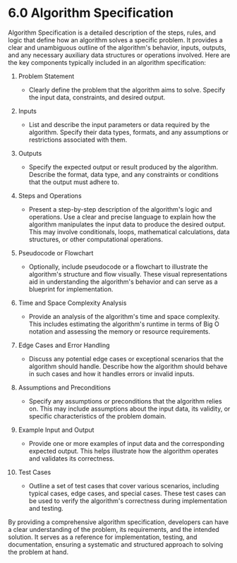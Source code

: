 # 6.0 Algorithm Specification

Algorithm Specification is a detailed description of the steps, rules, and logic that define how an algorithm solves a specific problem. It provides a clear and unambiguous outline of the algorithm's behavior, inputs, outputs, and any necessary auxiliary data structures or operations involved. Here are the key components typically included in an algorithm specification:



1.  Problem Statement

    * Clearly define the problem that the algorithm aims to solve. Specify the input data, constraints, and desired output.


2.  Inputs

    * List and describe the input parameters or data required by the algorithm. Specify their data types, formats, and any assumptions or restrictions associated with them.


3.  Outputs

    * Specify the expected output or result produced by the algorithm. Describe the format, data type, and any constraints or conditions that the output must adhere to.


4.  Steps and Operations

    * Present a step-by-step description of the algorithm's logic and operations. Use a clear and precise language to explain how the algorithm manipulates the input data to produce the desired output. This may involve conditionals, loops, mathematical calculations, data structures, or other computational operations.


5.  Pseudocode or Flowchart

    * Optionally, include pseudocode or a flowchart to illustrate the algorithm's structure and flow visually. These visual representations aid in understanding the algorithm's behavior and can serve as a blueprint for implementation.


6.  Time and Space Complexity Analysis

    * Provide an analysis of the algorithm's time and space complexity. This includes estimating the algorithm's runtime in terms of Big O notation and assessing the memory or resource requirements.


7.  Edge Cases and Error Handling

    * Discuss any potential edge cases or exceptional scenarios that the algorithm should handle. Describe how the algorithm should behave in such cases and how it handles errors or invalid inputs.


8.  Assumptions and Preconditions

    * Specify any assumptions or preconditions that the algorithm relies on. This may include assumptions about the input data, its validity, or specific characteristics of the problem domain.


9.  Example Input and Output

    * Provide one or more examples of input data and the corresponding expected output. This helps illustrate how the algorithm operates and validates its correctness.


10. Test Cases

    * Outline a set of test cases that cover various scenarios, including typical cases, edge cases, and special cases. These test cases can be used to verify the algorithm's correctness during implementation and testing.



By providing a comprehensive algorithm specification, developers can have a clear understanding of the problem, its requirements, and the intended solution. It serves as a reference for implementation, testing, and documentation, ensuring a systematic and structured approach to solving the problem at hand.
